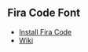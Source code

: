 ## Fira Code Font

- [Install Fira Code](https://medium.com/@qjli/daily-dev-tips-96-visual-studio-code-how-to-enable-this-new-sexy-fira-code-font-89bafbfa245f)
- [Wiki](https://github.com/tonsky/FiraCode/wiki)
